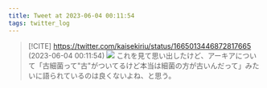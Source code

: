 ```yaml
---
title: Tweet at 2023-06-04 00:11:54
tags: twitter_log
---
```


> [!CITE] https://twitter.com/kaisekiriu/status/1665013446872817665 (2023-06-04 00:11:54)
> ![](https://twitter.com/kaisekiriu/status/1665013446872817665)
> これを見て思い出したけど、アーキアについて「古細菌って"古"がついてるけど本当は細菌の方が古いんだって」みたいに語られているのは良くないよね、と思う。
